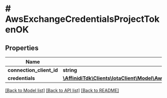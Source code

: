 # # AwsExchangeCredentialsProjectTokenOK

## Properties

Name | Type | Description | Notes
------------ | ------------- | ------------- | -------------
**connection_client_id** | **string** |  |
**credentials** | [**\AffinidiTdk\Clients\IotaClient\Model\AwsExchangeCredentialsProjectTokenOKCredentials**](AwsExchangeCredentialsProjectTokenOKCredentials.md) |  |

[[Back to Model list]](../../README.md#models) [[Back to API list]](../../README.md#endpoints) [[Back to README]](../../README.md)
